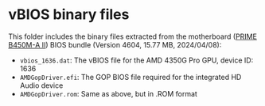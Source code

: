 # vBIOS binary files
This folder includes the binary files extracted from the motherboard ([PRIME B450M-A II](https://www.asus.com/ch-en/motherboards-components/motherboards/prime/prime-b450m-a-ii/)) BIOS bundle (Version 4604, 15.77 MB, 2024/04/08):
* ```vbios_1636.dat```: The vBIOS file for the AMD 4350G Pro GPU, device ID: 1636
* ```AMDGopDriver.efi```: The GOP BIOS file required for the integrated HD Audio device
* ```AMDGopDriver.rom```: Same as above, but in .ROM format
